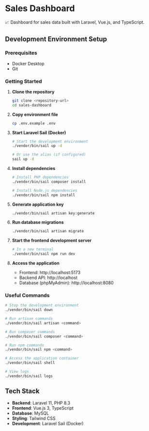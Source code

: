 # Sales Dashboard
📈 Dashboard for sales data built with Laravel, Vue.js, and TypeScript.

## Development Environment Setup

### Prerequisites
- Docker Desktop
- Git

### Getting Started

1. **Clone the repository**
   ```bash
   git clone <repository-url>
   cd sales-dashboard
   ```

2. **Copy environment file**
   ```bash
   cp .env.example .env
   ```

3. **Start Laravel Sail (Docker)**
   ```bash
   # Start the development environment
   ./vendor/bin/sail up -d
   
   # Or use the alias (if configured)
   sail up -d
   ```

4. **Install dependencies**
   ```bash
   # Install PHP dependencies
   ./vendor/bin/sail composer install
   
   # Install Node.js dependencies
   ./vendor/bin/sail npm install
   ```

5. **Generate application key**
   ```bash
   ./vendor/bin/sail artisan key:generate
   ```

6. **Run database migrations**
   ```bash
   ./vendor/bin/sail artisan migrate
   ```

7. **Start the frontend development server**
   ```bash
   # In a new terminal
   ./vendor/bin/sail npm run dev
   ```

8. **Access the application**
   - Frontend: http://localhost:5173
   - Backend API: http://localhost
   - Database (phpMyAdmin): http://localhost:8080

### Useful Commands

```bash
# Stop the development environment
./vendor/bin/sail down

# Run artisan commands
./vendor/bin/sail artisan <command>

# Run composer commands
./vendor/bin/sail composer <command>

# Run npm commands
./vendor/bin/sail npm <command>

# Access the application container
./vendor/bin/sail shell

# View logs
./vendor/bin/sail logs
```

## Tech Stack
- **Backend**: Laravel 11, PHP 8.3
- **Frontend**: Vue.js 3, TypeScript
- **Database**: MySQL
- **Styling**: Tailwind CSS
- **Development**: Laravel Sail (Docker)

